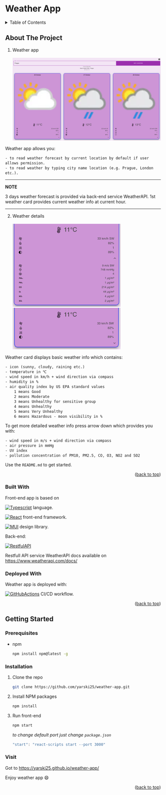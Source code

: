 # Weather App

<!-- TABLE OF CONTENTS -->
<details>
  <summary>Table of Contents</summary>
  <ol>
    <li>
      <a href="#about-the-project">About The Project</a>
      <ul>
        <li><a href="#built-with">Built With</a></li>
        <li><a href="#deployed-with">Deployed With</a></li>
      </ul>
    </li>
    <li>
      <a href="#getting-started">Getting Started</a>
      <ul>
        <li><a href="#prerequisites">Prerequisites</a></li>
        <li><a href="#installation">Installation</a></li>
        <li><a href="#visit">Visit</a></li>
      </ul>
    </li>
    <li><a href="#usage">Usage</a></li>
  </ol>
</details>

<!-- ABOUT THE PROJECT -->

## About The Project

1. Weather app <br><br>
   <img src="preview/1.PNG" width="900">

Weather app allows you:

    - to read weather forecast by current location by default if user allows permission.
    - to read weather by typing city name location (e.g. Prague, London etc.).

---

**NOTE**

3 days weather forecast is provided via back-end service WeatherAPI.
1st weather card provides current weather info at current hour.

---

2. Weather details <br><br>
   <img src="preview/3.PNG" width="350"> <img src="preview/2.PNG" width="350">

Weather card displays basic weather info which contains:

    - icon (sunny, cloudy, raining etc.)
    - temperature in ℃
    - wind speed in km/h + wind direction via compass
    - humidity in %
    - air quality index by US EPA standard values
        1 means Good
        2 means Moderate
        3 means Unhealthy for sensitive group
        4 means Unhealthy
        5 means Very Unhealthy
        6 means Hazardous - moon visibility in %

To get more detailed weather info press arrow down which provides you with:

    - wind speed in m/s + wind direction via compass
    - air pressure in mmHg
    - UV index
    - pollution concentration of PM10, PM2.5, CO, O3, NO2 and SO2

Use the `README.md` to get started.

<p align="right">(<a href="#readme-top">back to top</a>)</p>

### Built With

Front-end app is based on

[![Typescript][Typescriptlang.org]][Typescript-url] language.

[![React][React.js]][React-url] front-end framework.

[![MUI][MUI]][MUI-url] design library.

Back-end:

[![RestfulAPI][Restfulapi.net]][Restfulapi-url]

Restfull API service WeatherAPI docs available on https://www.weatherapi.com/docs/

### Deployed With

Weather app is deployed with:

[![GitHubActions][GitHubActions]][GitHubActions-url] CI/CD workflow.

<p align="right">(<a href="#readme-top">back to top</a>)</p>

<!-- GETTING STARTED -->

## Getting Started

### Prerequisites

- npm
  ```sh
  npm install npm@latest -g
  ```

### Installation

1. Clone the repo
   ```sh
   git clone https://github.com/yarski25/weather-app.git
   ```
2. Install NPM packages
   ```sh
   npm install
   ```
3. Run front-end

   ```sh
   npm start
   ```

   _to change default port just change `package.json`_

   ```js
   "start": "react-scripts start --port 3000"
   ```

### Visit

Got to https://yarski25.github.io/weather-app/

Enjoy weather app :smile:

<p align="right">(<a href="#readme-top">back to top</a>)</p>

<!-- MARKDOWN LINKS & IMAGES -->
<!-- https://www.markdownguide.org/basic-syntax/#reference-style-links -->

[React.js]: https://img.shields.io/badge/React-20232A?style=for-the-badge&logo=react&logoColor=61DAFB
[React-url]: https://reactjs.org/
[Typescriptlang.org]: https://img.shields.io/badge/typescript-3399FF?style=for-the-badge&logo=typescript&logoColor=white
[Typescript-url]: https://www.typescriptlang.org/
[Restfulapi.net]: https://img.shields.io/badge/Rest-api-20232A?style=for-the-badge&logo=rest-api&logoColor=61DAFB
[Restfulapi-url]: https://restfulapi.net/
[GitHubActions]: https://img.shields.io/badge/github%20actions-%232671E5.svg?style=for-the-badge&logo=githubactions&logoColor=white
[GitHubActions-url]: https://github.com/features/actions
[MUI]: https://img.shields.io/badge/MUI-%230081CB.svg?style=for-the-badge&logo=mui&logoColor=white
[MUI-url]: https://mui.com/
